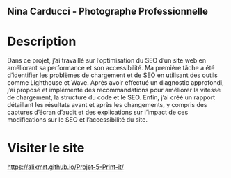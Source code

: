 ## Nina Carducci - Photographe Professionnelle

# Description

Dans ce projet, j’ai travaillé sur l’optimisation du SEO d’un site web en améliorant sa performance et son accessibilité.
Ma première tâche a été d’identifier les problèmes de chargement et de SEO en utilisant des outils comme Lighthouse et Wave. Après avoir effectué un diagnostic approfondi, j’ai proposé et implémenté des recommandations pour améliorer la vitesse de chargement, la structure du code et le SEO. Enfin, j’ai créé un rapport détaillant les résultats avant et après les changements, y compris des captures d’écran d’audit et des explications sur l’impact de ces modifications sur le SEO et l’accessibilité du site.

# Visiter le site

https://alixmrt.github.io/Projet-5-Print-it/
